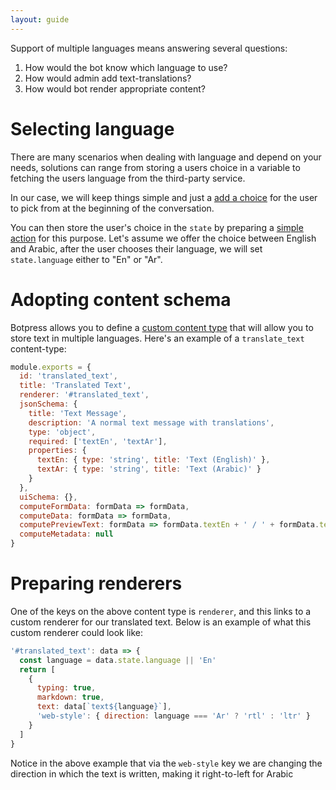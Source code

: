 ```yaml
---
layout: guide
---
```


Support of multiple languages means answering several questions:

1. How would the bot know which language to use?
2. How would admin add text-translations?
3. How would bot render appropriate content?

# Selecting language

There are many scenarios when dealing with language and depend on your needs, solutions can range from storing a users choice in a variable  to fetching the users language from the third-party service.

In our case, we will keep things simple and just a [add a choice](/docs/getting_started/trivia_skills/) for the user to pick from at the beginning of the conversation.

You can then store the user's choice in the `state` by preparing a [simple action](/docs/getting_started/trivia_actions/) for this purpose. Let's assume we offer the choice between English and Arabic, after the user chooses their language, we will set `state.language` either to "En" or "Ar".

# Adopting content schema

Botpress allows you to define a [custom content type](/docs/getting_started/trivia_content/) that will allow you to store text in multiple languages. Here's an example of a `translate_text` content-type:

```js
module.exports = {
  id: 'translated_text',
  title: 'Translated Text',
  renderer: '#translated_text',
  jsonSchema: {
    title: 'Text Message',
    description: 'A normal text message with translations',
    type: 'object',
    required: ['textEn', 'textAr'],
    properties: {
      textEn: { type: 'string', title: 'Text (English)' },
      textAr: { type: 'string', title: 'Text (Arabic)' }
    }
  },
  uiSchema: {},
  computeFormData: formData => formData,
  computeData: formData => formData,
  computePreviewText: formData => formData.textEn + ' / ' + formData.textAr,
  computeMetadata: null
}
```

# Preparing renderers

One of the keys on the above content type is `renderer`, and this links to a custom renderer for our translated text. Below is an example of what this custom renderer could look like:

```js
'#translated_text': data => {
  const language = data.state.language || 'En'
  return [
    {
      typing: true,
      markdown: true,
      text: data[`text${language}`],
      'web-style': { direction: language === 'Ar' ? 'rtl' : 'ltr' }
    }
  ]
}
```

Notice in the above example that via the `web-style` key we are changing the direction in which the text is written, making it right-to-left for Arabic

